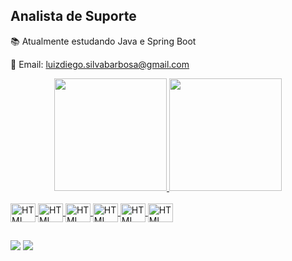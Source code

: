 ## Analista de Suporte
<p>📚 Atualmente estudando Java e Spring Boot</p>
<p>📩 Email: <a href="mailto:luizdiego.silvabarbosa@gmail.com">luizdiego.silvabarbosa@gmail.com</a></p>

<a href="https://github.com/Diego-SLuiz">

<div align="center">
  <img display="block" height="180em" src="https://github-readme-stats-sigma-five.vercel.app/api?username=Diego-SLuiz&show_icons=true&theme=dark&include_all_commits=true&count_private=true"/>
  <img display="block" height="180em" src="https://github-readme-stats-sigma-five.vercel.app/api/top-langs/?username=Diego-SLuiz&layout=compact&langs_count=7&theme=dark"/>
</div>

<div style="display: inline_block"><br>
  <img align="center" alt="HTML" height="30" width="40" src="https://cdn.jsdelivr.net/gh/devicons/devicon/icons/html5/html5-original.svg">
  <img align="center" alt="HTML" height="30" width="40" src="https://cdn.jsdelivr.net/gh/devicons/devicon/icons/css3/css3-original.svg">
  <img align="center" alt="HTML" height="30" width="40" src="https://cdn.jsdelivr.net/gh/devicons/devicon/icons/javascript/javascript-original.svg">
  <img align="center" alt="HTML" height="30" width="40" src="https://cdn.jsdelivr.net/gh/devicons/devicon/icons/python/python-original.svg">
  <img align="center" alt="HTML" height="30" width="40" src="https://cdn.jsdelivr.net/gh/devicons/devicon/icons/java/java-original.svg">
  <img align="center" alt="HTML" height="30" width="40" src="https://cdn.jsdelivr.net/gh/devicons/devicon/icons/sqlite/sqlite-original.svg">
</div>

</a>

##

<div>
  <a target="_blank" href="mailto:luizdiego.silvabarbosa@gmail.com"><img src="https://img.shields.io/badge/Gmail-D14836?style=for-the-badge&logo=gmail&logoColor=white"></a>
  <a target="_blank" href="https://www.linkedin.com/in/diego-sluiz/"><img src="https://img.shields.io/badge/LinkedIn-0077B5?style=for-the-badge&logo=linkedin&logoColor=white"></a>

</div>
